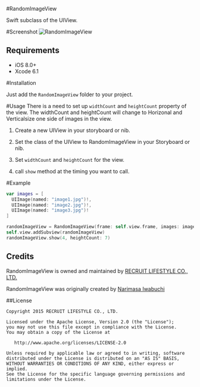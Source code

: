 #RandomImageView

Swift subclass of the UIView.

#Screenshot
![RandomImageView](https://github.com/recruit-lifestyle/RandomImageView/wiki/GIF/sample.gif)  

## Requirements

- iOS 8.0+
- Xcode 6.1


#Installation

Just add the `RandomImageView` folder to your project.

#Usage
There is a need to set up `widthCount` and `heightCount` property of the view.
The widthCount and heightCount will change to Horizonal and Verticalsize one side of images in the view.

1. Create a new UIView in your storyboard or nib.

2. Set the class of the UIView to RandomImageView in your Storyboard or nib.

3. Set `widthCount` and `heightCount` for the view.

4. call `show` method at the timing you want to call.


#Example

``` swift
var images = [
  UIImage(named: "image1.jpg")!,
  UIImage(named: "image2.jpg")!,
  UIImage(named: "image3.jpg")!
]

randomImageView = RandomImageView(frame: self.view.frame, images: images)
self.view.addSubview(randomImageView)
randomImageView.show(4, heightCount: 7)

```


## Credits

RandomImageView is owned and maintained by [RECRUIT LIFESTYLE CO., LTD.](http://www.recruit-lifestyle.co.jp/)

RandomImageView was originally created by [Narimasa Iwabuchi](https://github.com/NariFrow)  


##License

    Copyright 2015 RECRUIT LIFESTYLE CO., LTD.

    Licensed under the Apache License, Version 2.0 (the "License");
    you may not use this file except in compliance with the License.
    You may obtain a copy of the License at

       http://www.apache.org/licenses/LICENSE-2.0

    Unless required by applicable law or agreed to in writing, software
    distributed under the License is distributed on an "AS IS" BASIS,
    WITHOUT WARRANTIES OR CONDITIONS OF ANY KIND, either express or implied.
    See the License for the specific language governing permissions and
    limitations under the License.


  
